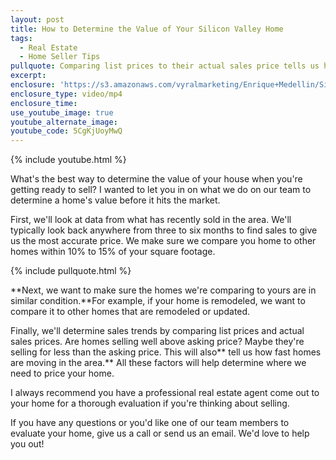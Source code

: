 ```yaml
---
layout: post
title: How to Determine the Value of Your Silicon Valley Home
tags:
  - Real Estate
  - Home Seller Tips
pullquote: Comparing list prices to their actual sales price tells us how the market is moving in your neighborhood.
excerpt:
enclosure: 'https://s3.amazonaws.com/vyralmarketing/Enrique+Medellin/Silicon+Valley+Real+Estate-+How+to+accurately+price+your+house+for+the+market.mp4'
enclosure_type: video/mp4
enclosure_time:
use_youtube_image: true
youtube_alternate_image:
youtube_code: 5CgKjUoyMwQ
---
```



{% include youtube.html %}

What's the best way to determine the value of your house when you're getting ready to sell? I wanted to let you in on what we do on our team to determine a home's value before it hits the market.

First, we'll look at data from what has recently sold in the area. We'll typically look back anywhere from three to six months to find sales to give us the most accurate price. We make sure we compare you home to other homes within 10% to 15% of your square footage.&nbsp;

{% include pullquote.html %}

**Next, we want to make sure the homes we're comparing to yours are in similar condition.**For example, if your home is remodeled, we want to compare it to other homes that are remodeled or updated.

Finally, we'll determine sales trends by comparing list prices and actual sales prices. Are homes selling well above asking price? Maybe they're selling for less than the asking price. This will also** tell us how fast homes are moving in the area.** All these factors will help determine where we need to price your home.&nbsp;

I always recommend you have a professional real estate agent come out to your home for a thorough evaluation if you're thinking about selling.

If you have any questions or you'd like one of our team members to evaluate your home, give us a call or send us an email. We'd love to help you out!

&nbsp;